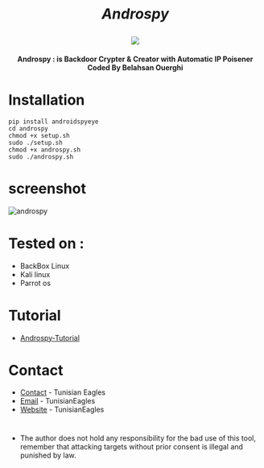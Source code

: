 # <i><p align="center"> Androspy </p></i>
<p align="center"><img src="https://raw.githubusercontent.com/TunisianEagles/Androspy/master/Screenshots/Screenshot%20at%202018-11-06%2016-44-44.png"></p>
<h4 align="center">
Androspy : is Backdoor Crypter & Creator with Automatic IP Poisener Coded By Belahsan Ouerghi

# Installation
```
pip install androidspyeye
cd androspy
chmod +x setup.sh
sudo ./setup.sh
chmod +x androspy.sh
sudo ./androspy.sh
```
# screenshot
![androspy](https://raw.githubusercontent.com/TunisianEagles/Androspy/master/Screenshots/Screenshot%20at%202018-11-06%2016-44-57.png)
# Tested on :
* BackBox Linux
* Kali linux
* Parrot os
# Tutorial
* [Androspy-Tutorial](https://youtu.be/3spGEm6Z3H4)
# Contact

* [Contact](http://facebook.com/tunisianeagles/) - Tunisian Eagles
* [Email](mailto:tunisianeagles@protonmail.com) - TunisianEagles
* [Website](http://tunisianeagles.github.io/) - TunisianEagles

#
* The author does not hold any responsibility for the bad use of this tool, remember that attacking targets without prior consent is illegal and punished by law.

